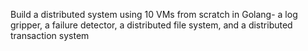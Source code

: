 Build a distributed system using 10 VMs from scratch in Golang- a log gripper, a failure detector, a distributed file system, and a distributed transaction system
